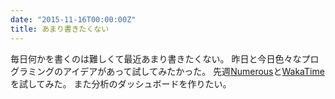 ```yaml
---
date: "2015-11-16T00:00:00Z"
title: あまり書きたくない
---
```


毎日何かを書くのは難しくて最近あまり書きたくない。
昨日と今日色々なプログラミングのアイデアがあって試してみたかった。
先週[Numerous][numerous]と[WakaTime][wakatime]を試してみた。
また分析のダッシュボードを作りたい。

[numerous]: http://numerousapp.com/
[wakatime]: https://wakatime.com/@kfdm
